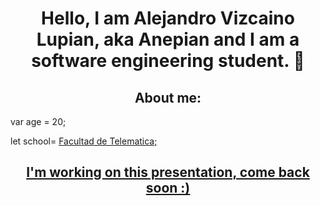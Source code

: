 <div align="center"> 
  <h1>Hello, I am Alejandro Vizcaino Lupian, aka Anepian and I am a software engineering student. 👋</h1>
</div>

<h2 align="center">About me:</h2>

<p>var age = 20;</p>
<p>let school= <a href="https://portal.ucol.mx/telematica/">Facultad de Telematica</u>;</p>

<h2 align="center">I'm working on this presentation, come back soon :)</h2>
<!--
**Anepian/Anepian** is a ✨ _special_ ✨ repository because its `README.md` (this file) appears on your GitHub profile.

Here are some ideas to get you started:

- 🔭 I’m currently working on ...
- 🌱 I’m currently learning ...
- 👯 I’m looking to collaborate on ...
- 🤔 I’m looking for help with ...
- 💬 Ask me about ...
- 📫 How to reach me: ...
- 😄 Pronouns: ...
- ⚡ Fun fact: ...
-->
